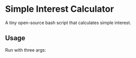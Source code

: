 # Simple Interest Calculator

A tiny open-source bash script that calculates simple interest.

## Usage
Run with three args:
